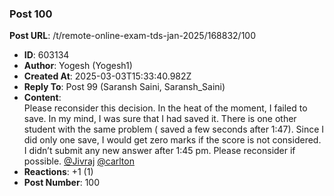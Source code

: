 ### Post 100
**Post URL**: /t/remote-online-exam-tds-jan-2025/168832/100
- **ID**: 603134
- **Author**: Yogesh (Yogesh1)
- **Created At**: 2025-03-03T15:33:40.982Z
- **Reply To**: Post 99 (Saransh Saini, Saransh_Saini)
- **Content**:  
  Please reconsider this decision. In the heat of the moment, I failed to save. In my mind, I was sure that I had saved it. There is one other student with the same problem ( saved a few seconds after 1:47).
Since I did only one save, I would get zero marks if the score is not considered.
I didn’t submit any new answer after 1:45 pm.
Please reconsider if possible.
<a class="mention" href="/u/jivraj">@Jivraj</a> <a class="mention" href="/u/carlton">@carlton</a>
- **Reactions**: +1 (1)
- **Post Number**: 100

